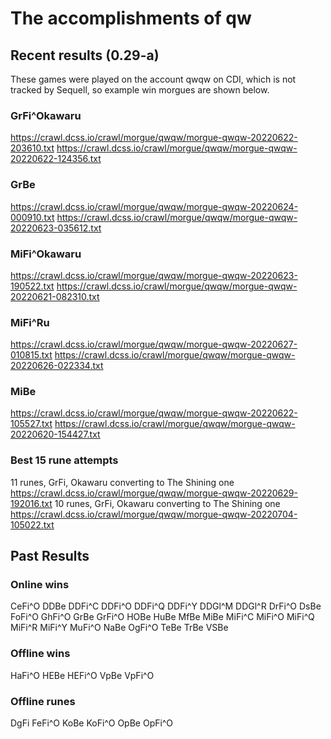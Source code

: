 # The accomplishments of qw

## Recent results (0.29-a)
These games were played on the account qwqw on CDI, which is not tracked by
Sequell, so example win morgues are shown below.

### GrFi^Okawaru

https://crawl.dcss.io/crawl/morgue/qwqw/morgue-qwqw-20220622-203610.txt
https://crawl.dcss.io/crawl/morgue/qwqw/morgue-qwqw-20220622-124356.txt

### GrBe
https://crawl.dcss.io/crawl/morgue/qwqw/morgue-qwqw-20220624-000910.txt
https://crawl.dcss.io/crawl/morgue/qwqw/morgue-qwqw-20220623-035612.txt

### MiFi^Okawaru
https://crawl.dcss.io/crawl/morgue/qwqw/morgue-qwqw-20220623-190522.txt
https://crawl.dcss.io/crawl/morgue/qwqw/morgue-qwqw-20220621-082310.txt

### MiFi^Ru
https://crawl.dcss.io/crawl/morgue/qwqw/morgue-qwqw-20220627-010815.txt
https://crawl.dcss.io/crawl/morgue/qwqw/morgue-qwqw-20220626-022334.txt

### MiBe
https://crawl.dcss.io/crawl/morgue/qwqw/morgue-qwqw-20220622-105527.txt
https://crawl.dcss.io/crawl/morgue/qwqw/morgue-qwqw-20220620-154427.txt

### Best 15 rune attempts

11 runes, GrFi, Okawaru converting to The Shining one
https://crawl.dcss.io/crawl/morgue/qwqw/morgue-qwqw-20220629-192016.txt
10 runes, GrFi, Okawaru converting to The Shining one
https://crawl.dcss.io/crawl/morgue/qwqw/morgue-qwqw-20220704-105022.txt

## Past Results

### Online wins
CeFi^O DDBe DDFi^C DDFi^O DDFi^Q DDFi^Y DDGl^M DDGl^R DrFi^O
DsBe FoFi^O GhFi^O GrBe GrFi^O HOBe HuBe MfBe MiBe MiFi^C MiFi^O
 MiFi^Q MiFi^R MiFi^Y MuFi^O NaBe OgFi^O TeBe TrBe VSBe
### Offline wins
HaFi^O HEBe HEFi^O VpBe VpFi^O
### Offline runes
DgFi FeFi^O KoBe KoFi^O OpBe OpFi^O
